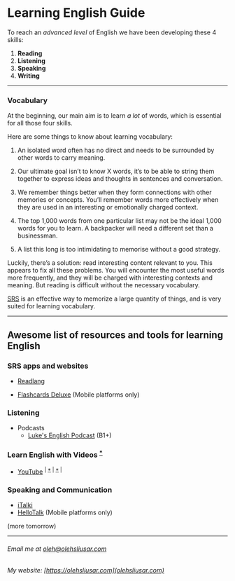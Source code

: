 # Learning English Guide




To reach an *advanced level* of English we have been developing these 4 skills:

1. **Reading**
2. **Listening**
3. **Speaking**
4. **Writing**

---

### Vocabulary

At the beginning, our main aim is to learn *a lot* of words, which is essential for all those four skills.

Here are some things to know about learning vocabulary:

1. An isolated word often has no direct and needs to be surrounded by other words to carry meaning.

2. Our ultimate goal isn’t to know X words, it’s to be able to string them together to express ideas and thoughts in sentences and conversation.

3. We remember things better when they form connections with other memories or concepts. You’ll remember words more effectively when they are used in an interesting or emotionally charged context.

4. The top 1,000 words from one particular list may not be the ideal 1,000 words for you to learn. A backpacker will need a different set than a businessman.

5. A list this long is too intimidating to memorise without a good strategy.

Luckily, there’s a solution: read interesting content relevant to you. This appears to fix all these problems. You will encounter the most useful words more frequently, and they will be charged with interesting contexts and meaning. But reading is difficult without the necessary vocabulary.

[SRS](https://en.wikipedia.org/wiki/SRS) is an effective way to memorize a large quantity of things, and is very suited for learning vocabulary.

---

## Awesome list of resources and tools for learning English

### SRS apps and websites

- [Readlang](http://readlang.com)

- [Flashcards Deluxe](http://orangeorapple.com/Flashcards/) (Mobile platforms only)



### Listening
- Podcasts
  - [Luke's English Podcast](http://teacherluke.co.uk)  (B1+)



### Learn English with Videos <sup>[*][1]</sup>

- [YouTube](https://www.youtube.com/?gl=GB) <sup>| [*][2] | [*][3] |</sup>



### Speaking and Communication

- [iTalki](https://www.italki.com)
- [HelloTalk](http://www.hellotalk.com)  (Mobile platforms only)


(more tomorrow)

---

###### Email me at [oleh@olehsliusar.com](mailto:oleh@olehsliusar.com)
###### My website: [https://olehsliusar.com](olehsliusar.com)

[1]: https://www.quora.com/What-is-the-best-way-to-learn-a-foreign-language-using-YouTube/answer/Oleh-Sliusar?srid=upjL5 "How To Learn With The Videos"
[2]: https://www.quora.com/What-are-good-YouTube-channels-to-learn-English-language/answer/Oleh-Sliusar?srid=upjL5 "What are good YouTube channels to learn English language?"
[3]: https://www.quora.com/What-is-the-best-way-to-filter-English-only-results-when-searching-on-Youtube/answer/Oleh-Sliusar?srid=upjL5 "How to set English as a default language on YouTube"
